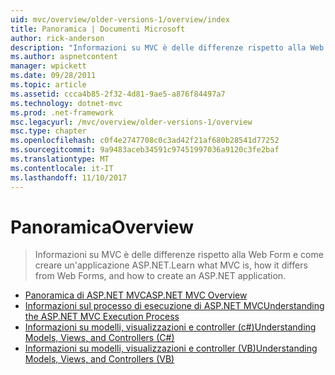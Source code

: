 ```yaml
---
uid: mvc/overview/older-versions-1/overview/index
title: Panoramica | Documenti Microsoft
author: rick-anderson
description: "Informazioni su MVC è delle differenze rispetto alla Web Form e come creare un'applicazione ASP.NET."
ms.author: aspnetcontent
manager: wpickett
ms.date: 09/28/2011
ms.topic: article
ms.assetid: ccca4b85-2f32-4d81-9ae5-a876f84497a7
ms.technology: dotnet-mvc
ms.prod: .net-framework
msc.legacyurl: /mvc/overview/older-versions-1/overview
msc.type: chapter
ms.openlocfilehash: c0f4e2747708c0c3ad42f21af680b28541d77252
ms.sourcegitcommit: 9a9483aceb34591c97451997036a9120c3fe2baf
ms.translationtype: MT
ms.contentlocale: it-IT
ms.lasthandoff: 11/10/2017
---
```

<a name="overview"></a><span data-ttu-id="bc424-103">Panoramica</span><span class="sxs-lookup"><span data-stu-id="bc424-103">Overview</span></span>
====================
> <span data-ttu-id="bc424-104">Informazioni su MVC è delle differenze rispetto alla Web Form e come creare un'applicazione ASP.NET.</span><span class="sxs-lookup"><span data-stu-id="bc424-104">Learn what MVC is, how it differs from Web Forms, and how to create an ASP.NET application.</span></span>


- [<span data-ttu-id="bc424-105">Panoramica di ASP.NET MVC</span><span class="sxs-lookup"><span data-stu-id="bc424-105">ASP.NET MVC Overview</span></span>](asp-net-mvc-overview.md)
- [<span data-ttu-id="bc424-106">Informazioni sul processo di esecuzione di ASP.NET MVC</span><span class="sxs-lookup"><span data-stu-id="bc424-106">Understanding the ASP.NET MVC Execution Process</span></span>](understanding-the-asp-net-mvc-execution-process.md)
- [<span data-ttu-id="bc424-107">Informazioni su modelli, visualizzazioni e controller (c#)</span><span class="sxs-lookup"><span data-stu-id="bc424-107">Understanding Models, Views, and Controllers (C#)</span></span>](understanding-models-views-and-controllers-cs.md)
- [<span data-ttu-id="bc424-108">Informazioni su modelli, visualizzazioni e controller (VB)</span><span class="sxs-lookup"><span data-stu-id="bc424-108">Understanding Models, Views, and Controllers (VB)</span></span>](understanding-models-views-and-controllers-vb.md)
